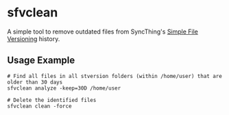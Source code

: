# sfvclean

A simple tool to remove outdated files from SyncThing's 
[Simple File Versioning](https://docs.syncthing.net/users/versioning.html#simple-file-versioning) 
history.

## Usage Example

```
# Find all files in all stversion folders (within /home/user) that are older than 30 days
sfvclean analyze -keep=30D /home/user

# Delete the identified files
sfvclean clean -force
```